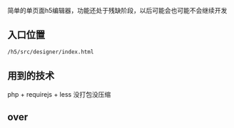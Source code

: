 简单的单页面h5编辑器，功能还处于残缺阶段，以后可能会也可能不会继续开发
## 入口位置
```bash
/h5/src/designer/index.html
```
## 用到的技术
php + requirejs + less
没打包没压缩
## over